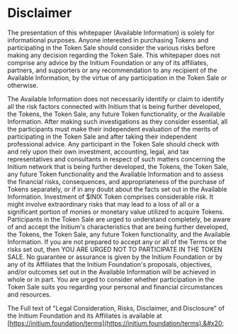 # Disclaimer

The presentation of this whitepaper (Available Information) is solely for informational purposes. Anyone interested in purchasing Tokens and participating in the Token Sale should consider the various risks before making any decision regarding the Token Sale. This whitepaper does not comprise any advice by the Initium Foundation or any of its affiliates, partners, and supporters or any recommendation to any recipient of the Available Information, by the virtue of any participation in the Token Sale or otherwise.&#x20;

The Available Information does not necessarily identify or claim to identify all the risk factors connected with Initium that is being further developed, the Tokens, the Token Sale, any future Token functionality, or the Available Information. After making such investigations as they consider essential, all the participants must make their independent evaluation of the merits of participating in the Token Sale and after taking their independent professional advice. Any participant in the Token Sale should check with and rely upon their own investment, accounting, legal, and tax representatives and consultants in respect of such matters concerning the Initium network that is being further developed, the Tokens, the Token Sale, any future Token functionality and the Available Information and to assess the financial risks, consequences, and appropriateness of the purchase of Tokens separately, or if in any doubt about the facts set out in the Available Information. Investment of $INIX Token comprises considerable risk. It might involve extraordinary risks that may lead to a loss of all or a significant portion of monies or monetary value utilized to acquire Tokens. Participants in the Token Sale are urged to understand completely, be aware of and accept the Initium's characteristics that are being further developed, the Tokens, the Token Sale, any future Token functionality, and the Available Information. If you are not prepared to accept any or all of the Terms or the risks set out, then YOU ARE URGED NOT TO PARTICIPATE IN THE TOKEN SALE. No guarantee or assurance is given by the Initium Foundation or by any of its Affiliates that the Initium Foundation's proposals, objectives, and/or outcomes set out in the Available Information will be achieved in whole or in part. You are urged to consider whether participation in the Token Sale suits you regarding your personal and financial circumstances and resources.

The Full text of "Legal Consideration, Risks, Disclaimer, and Disclosure" of the Initium Foundation and its Affiliates is available at [https://initium.foundation/terms](https://initium.foundation/terms).&#x20;

